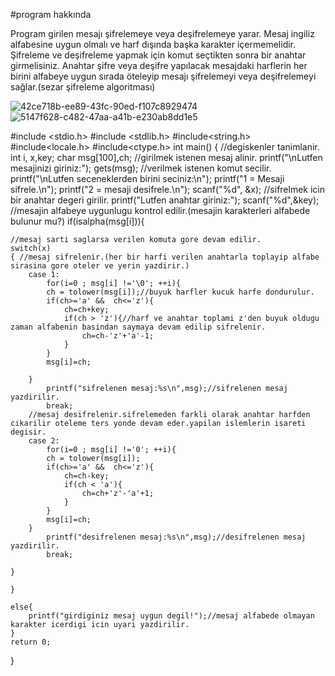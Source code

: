 #program hakkında
 
Program girilen mesajı şifrelemeye veya 
deşifrelemeye yarar. 
Mesaj ingiliz alfabesine uygun olmalı ve harf 
dışında başka karakter içermemelidir.
Şifreleme ve deşifreleme yapmak için komut 
seçtikten sonra bir anahtar girmelisiniz. 
Anahtar şifre veya deşifre yapılacak mesajdaki
harflerin her birini alfabeye uygun sırada 
öteleyip mesajı şifrelemeyi veya deşifrelemeyi
sağlar.(sezar şifreleme algoritması)



![42ce718b-ee89-43fc-90ed-f107c8929474](https://github.com/semacakir08/sifreleme/assets/153114298/64f87e33-f71a-422c-9544-0043a05a1530)
![5147f628-c482-47aa-a41b-e230ab8dd1e5](https://github.com/semacakir08/sifreleme/assets/153114298/d38c2403-b78b-4a1d-9e68-bf33e5f5e648)



#include <stdio.h>
	#include <stdlib.h>
	#include<string.h>
	#include<locale.h>
	#include<ctype.h>
	int main()
	{   //degiskenler tanimlanir.
	int i, x,key;
	char msg[100],ch;
	//girilmek istenen mesaj alinir.
	printf("\nLutfen mesajinizi giriniz:");
	gets(msg);
	//verilmek istenen komut secilir.
	printf("\nLutfen seceneklerden birini seciniz:\n");
	printf("1 = Mesaji sifrele.\n");
	printf("2 = mesaji desifrele.\n");
	scanf("%d", &x);
	//sifrelmek icin bir anahtar degeri girilir.
	printf("Lutfen anahtar giriniz:");
	scanf("%d",&key);
	//mesajin alfabeye uygunlugu kontrol edilir.(mesajin karakterleri alfabede bulunur mu?)
	if(isalpha(msg[i])){
	
	//mesaj sarti saglarsa verilen komuta gore devam edilir.
	switch(x)
	{ //mesaj sifrelenir.(her bir harfi verilen anahtarla toplayip alfabe sirasina gore oteler ve yerin yazdirir.)
		case 1:
			for(i=0 ; msg[i] !='\0'; ++i){
			ch = tolower(msg[i]);//buyuk harfler kucuk harfe dondurulur.
			if(ch>='a' &&  ch<='z'){
				ch=ch+key;
				if(ch > 'z'){//harf ve anahtar toplami z'den buyuk oldugu zaman alfabenin basindan saymaya devam edilip sifrelenir.
					ch=ch-'z'+'a'-1;
				}
			}
			msg[i]=ch;
		
		}
			printf("sifrelenen mesaj:%s\n",msg);//sifrelenen mesaj yazdirilir.
			break;
		//mesaj desifrelenir.sifrelemeden farkli olarak anahtar harfden cikarilir oteleme ters yonde devam eder.yapilan islemlerin isareti degisir.	
		case 2:
			for(i=0 ; msg[i] !='0'; ++i){
			ch = tolower(msg[i]);
			if(ch>='a' &&  ch<='z'){
				ch=ch-key;
				if(ch < 'a'){
					ch=ch+'z'-'a'+1;
				}
			}
			msg[i]=ch;
		}
			printf("desifrelenen mesaj:%s\n",msg);//desifrelenen mesaj yazdirilir.
			break;
			
	}

	}
	
	else{
		printf("girdiginiz mesaj uygun degil!");//mesaj alfabede olmayan karakter icerdigi icin uyari yazdirilir.
	}
   	return 0;
}





 

